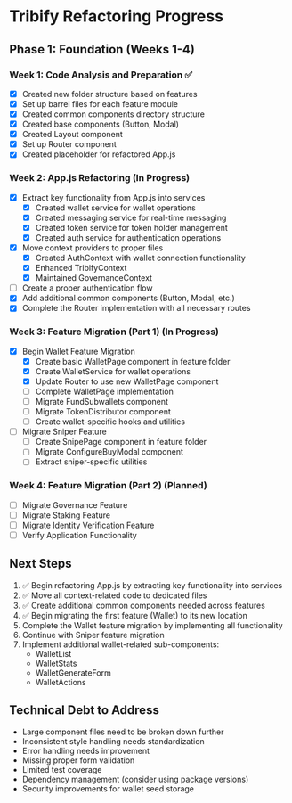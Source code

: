 # Tribify Refactoring Progress

## Phase 1: Foundation (Weeks 1-4)

### Week 1: Code Analysis and Preparation ✅

- [x] Created new folder structure based on features
- [x] Set up barrel files for each feature module
- [x] Created common components directory structure
- [x] Created base components (Button, Modal)
- [x] Created Layout component
- [x] Set up Router component
- [x] Created placeholder for refactored App.js

### Week 2: App.js Refactoring (In Progress)

- [x] Extract key functionality from App.js into services
  - [x] Created wallet service for wallet operations
  - [x] Created messaging service for real-time messaging
  - [x] Created token service for token holder management
  - [x] Created auth service for authentication operations
- [x] Move context providers to proper files
  - [x] Created AuthContext with wallet connection functionality
  - [x] Enhanced TribifyContext
  - [x] Maintained GovernanceContext
- [ ] Create a proper authentication flow
- [x] Add additional common components (Button, Modal, etc.)
- [x] Complete the Router implementation with all necessary routes

### Week 3: Feature Migration (Part 1) (In Progress)

- [x] Begin Wallet Feature Migration
  - [x] Create basic WalletPage component in feature folder
  - [x] Create WalletService for wallet operations
  - [x] Update Router to use new WalletPage component
  - [ ] Complete WalletPage implementation
  - [ ] Migrate FundSubwallets component
  - [ ] Migrate TokenDistributor component
  - [ ] Create wallet-specific hooks and utilities

- [ ] Migrate Sniper Feature
  - [ ] Create SnipePage component in feature folder
  - [ ] Migrate ConfigureBuyModal component
  - [ ] Extract sniper-specific utilities

### Week 4: Feature Migration (Part 2) (Planned)

- [ ] Migrate Governance Feature
- [ ] Migrate Staking Feature
- [ ] Migrate Identity Verification Feature
- [ ] Verify Application Functionality

## Next Steps

1. ✅ Begin refactoring App.js by extracting key functionality into services
2. ✅ Move all context-related code to dedicated files
3. ✅ Create additional common components needed across features
4. ✅ Begin migrating the first feature (Wallet) to its new location
5. Complete the Wallet feature migration by implementing all functionality
6. Continue with Sniper feature migration
7. Implement additional wallet-related sub-components:
   - WalletList
   - WalletStats
   - WalletGenerateForm
   - WalletActions

## Technical Debt to Address

- Large component files need to be broken down further
- Inconsistent style handling needs standardization
- Error handling needs improvement
- Missing proper form validation
- Limited test coverage
- Dependency management (consider using package versions)
- Security improvements for wallet seed storage 